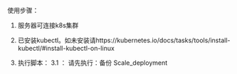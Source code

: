 使用步骤：
1. 服务器可连接k8s集群

2. 已安装kubectl。如未安装请https://kubernetes.io/docs/tasks/tools/install-kubectl/#install-kubectl-on-linux

3. 执行脚本：
   3.1 ： 请先执行：备份 Scale_deployment
